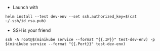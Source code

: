 * Launch with
```
helm install --test dev-env --set ssh.authorized_key=$(cat ~/.ssh/id_rsa.pub)
```
* SSH is your friend
```
ssh -A root@$(minikube service --format "{{.IP}}" test-dev-env) -p $(minikube service --format "{{.Port}}" test-dev-env)
```
